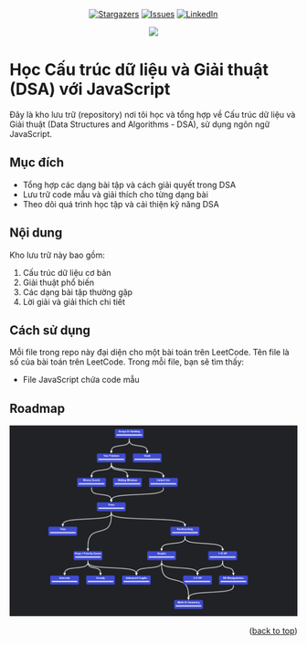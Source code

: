 <a id="readme-top"></a>
<div align="center">

[![Stargazers][stars-shield]][stars-url]
[![Issues][issues-shield]][issues-url]
[![LinkedIn][linkedin-shield]][linkedin-url]

</div>

<div align="center">
<img src="https://readme-typing-svg.demolab.com?font=Fira+Code&pause=1000&center=true&vCenter=true&width=435&lines=Duy+Khanh+-+DSA">
</div>


# Học Cấu trúc dữ liệu và Giải thuật (DSA) với JavaScript

Đây là kho lưu trữ (repository) nơi tôi học và tổng hợp về Cấu trúc dữ liệu và Giải thuật (Data Structures and Algorithms - DSA), sử dụng ngôn ngữ JavaScript.

## Mục đích

- Tổng hợp các dạng bài tập và cách giải quyết trong DSA
- Lưu trữ code mẫu và giải thích cho từng dạng bài
- Theo dõi quá trình học tập và cải thiện kỹ năng DSA

## Nội dung

Kho lưu trữ này bao gồm:

1. Cấu trúc dữ liệu cơ bản
2. Giải thuật phổ biến
3. Các dạng bài tập thường gặp
4. Lời giải và giải thích chi tiết

## Cách sử dụng

Mỗi file trong repo này đại diện cho một bài toán trên LeetCode. Tên file là số của bài toán trên LeetCode. Trong mỗi file, bạn sẽ tìm thấy:

- File JavaScript chứa code mẫu

## Roadmap
![Roadmap](/assets/roadmap-dsa.png)

<p align="right">(<a href="#readme-top">back to top</a>)</p>

<!-- MARKDOWN LINKS & IMAGES -->
<!-- https://www.markdownguide.org/basic-syntax/#reference-style-links -->
[stars-shield]: https://img.shields.io/github/stars/DiiKhanh/learn_dsa?style=for-the-badge
[stars-url]: https://github.com/DiiKhanh/learn_dsa/stargazers
[issues-shield]: https://img.shields.io/github/issues/DiiKhanh/learn_dsa?style=for-the-badge
[issues-url]: https://github.com/DiiKhanh/learn_dsa/issues
[linkedin-shield]: https://img.shields.io/badge/-LinkedIn-black.svg?style=for-the-badge&logo=linkedin&colorB=555
[linkedin-url]: https://www.linkedin.com/in/ph%E1%BA%A1m-duy-kh%C3%A1nh-740465233/